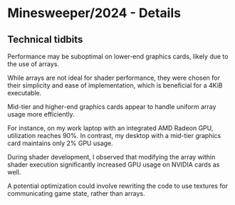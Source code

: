 # Minesweeper/2024 - Details

## Technical tidbits

Performance may be suboptimal on lower-end graphics cards, likely due to the use of arrays.

While arrays are not ideal for shader performance, they were chosen for their simplicity and ease of implementation, which is beneficial for a 4KiB executable.

Mid-tier and higher-end graphics cards appear to handle uniform array usage more efficiently.

For instance, on my work laptop with an integrated AMD Radeon GPU, utilization reaches 90%. In contrast, my desktop with a mid-tier graphics card maintains only 2% GPU usage.

During shader development, I observed that modifying the array within shader execution significantly increased GPU usage on NVIDIA cards as well.

A potential optimization could involve rewriting the code to use textures for communicating game state, rather than arrays.